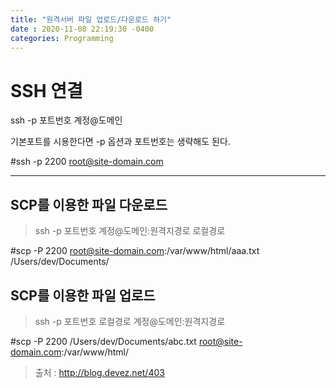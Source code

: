 ```yaml
---
title: "원격서버 파일 업로드/다운로드 하기"
date : 2020-11-08 22:19:30 -0400
categories: Programming
---
```



# SSH 연결
ssh -p 포트번호 계정@도메인

기본포트를 시용한다면 -p 옵션과 포트번호는 생략해도 된다.

#ssh -p 2200 root@site-domain.com

--- 
## SCP를 이용한 파일 다운로드

> ssh -p 포트번호 계정@도메인:원격지경로 로컬경로

#scp -P 2200 root@site-domain.com:/var/www/html/aaa.txt /Users/dev/Documents/

## SCP를 이용한 파일 업로드

> ssh -p 포트번호 로컬경로 계정@도메인:원격지경로

#scp -P 2200 /Users/dev/Documents/abc.txt root@site-domain.com:/var/www/html/




> 출처 : http://blog.devez.net/403
